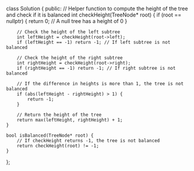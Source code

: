 class Solution {
public:
    // Helper function to compute the height of the tree and check if it is balanced
    int checkHeight(TreeNode* root) {
        if (root == nullptr) {
            return 0; // A null tree has a height of 0
        }
        
        // Check the height of the left subtree
        int leftHeight = checkHeight(root->left);
        if (leftHeight == -1) return -1; // If left subtree is not balanced
        
        // Check the height of the right subtree
        int rightHeight = checkHeight(root->right);
        if (rightHeight == -1) return -1; // If right subtree is not balanced
        
        // If the difference in heights is more than 1, the tree is not balanced
        if (abs(leftHeight - rightHeight) > 1) {
            return -1;
        }
        
        // Return the height of the tree
        return max(leftHeight, rightHeight) + 1;
    }
    
    bool isBalanced(TreeNode* root) {
        // If checkHeight returns -1, the tree is not balanced
        return checkHeight(root) != -1;
    }
};
  
